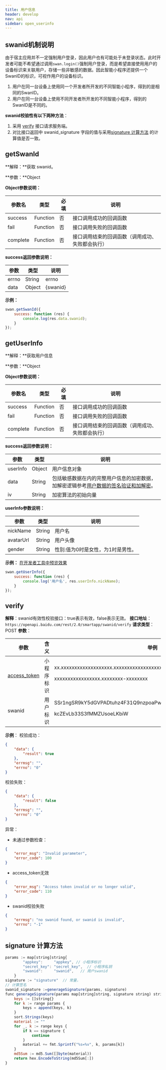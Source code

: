 ```yaml
---
title: 用户信息
header: develop
nav: api
sidebar: open_userinfo
---
```



## swanid机制说明

由于宿主应用并不一定强制用户登录，因此用户也有可能处于未登录状态。此时开发者可能不希望通过调用`swan.login()`强制用户登录，而是希望直接使用用户的设备标识来关联用户，存储一些非敏感的数据。因此智能小程序还提供一个SwanID的标识，可视作用户的设备标识。

1. 用户在同一台设备上使用同一个开发者所开发的不同智能小程序，得到的是相同的SwanID。
2. 用户在同一台设备上使用不同开发者所开发的不同智能小程序，得到的SwanID是不同的。

**swanid校验性有以下两种方法**：
1. 采用 <a href="https://smartprogram.baidu.com/docs/develop/api/open_userinfo/#verify/">verify</a> 接口请求服务端。
2. 对比接口返回中 swanid_signature 字段的值与采用<a href="https://smartprogram.baidu.com/docs/develop/api/open_userinfo/#signature 计算方法/">signature 计算方法</a> 的计算值是否一致。

getSwanId
---
**解释：**获取 swanid。

**参数：**Object

**Object参数说明：**

|参数名 |类型  |必填  |说明|
|---- | ---- | ---- |---- |
|success |Function  |  否 |  接口调用成功的回调函数|
|fail  |  Function |   否 |  接口调用失败的回调函数|
|complete |   Function |   否  | 接口调用结束的回调函数（调用成功、失败都会执行）|

**success返回参数说明：**

|参数  |类型|说明 |
|---- | ---- |---- |
|errno  | String  |errno|
|data  | Object  |{swanid}|


**示例：**

```js
swan.getSwanId({
    success: function (res) {
        console.log(res.data.swanid);
    }
});
```

getUserInfo
---
**解释：**获取用户信息

**参数：**Object

**Object参数说明：**

|参数名 |类型  |必填  |说明|
|---- | ---- | ---- |---- |
|success |Function  |  否 |  接口调用成功的回调函数|
|fail  |  Function |   否 |  接口调用失败的回调函数|
|complete |   Function |   否  | 接口调用结束的回调函数（调用成功、失败都会执行）|


**success返回参数说明：**

|参数  |类型|说明 |
|---- | ---- |---- |
|userInfo  | Object  |用户信息对象|
|data  | String  |包括敏感数据在内的完整用户信息的加密数据，加解密逻辑参考[用户数据的签名验证和加解密](https://smartprogram.baidu.com/docs/develop/api/open_login/#用户数据的签名验证和加解密)。|
|iv | String | 加密算法的初始向量|


**userInfo参数说明：**

|参数  |类型|说明 |
|---- | ---- |---- |
|nickName  | String  |用户名|
|avatarUrl  | String  |用户头像|
|gender | String | 性别:值为0时是女性，为1时是男性。|

**示例：**
<a href="swanide://fragment/d12f967d05c0b93ac15d66d138658d9b1540398240" title="在开发者工具中预览效果" target="_blank">在开发者工具中预览效果</a>
```js
swan.getUserInfo({
    success: function (res) {
        console.log('用户名', res.userInfo.nickName);
    }
});
```

## verify

**解释**：swanid有效性校验接口：true表示有效，false表示无效。
**接口地址**：`https://openapi.baidu.com/rest/2.0/smartapp/swanid/verify`
**请求类型**：POST
**参数**：

|参数|含义|举例|
|--|--|--|
|<a href="http://smartprogram.baidu.com/docs/develop/server/power_exp/">access_token</a>|	小程序标识|xx.xxxxxxxxxxxxxxxxxxx.xxxxxxxxxxxxxxxxxxxxxxxxx.<p>xxxxxxxxxxxxxxxxx.xxxxxxxx-xxxxxxxx|
|swanid	|用户标识	|SSr1ngSR9kY5dGVPADtuhz4F31Q9nzpoaPwTazUVmTphieQzyqtUcaM4Kr4H5ViAp<p>kcZEvLb33S3fMMZUsoeLKbiW|

**示例**：
校验成功：
```json
{
    "data": {
        "result": true
    },
    "errmsg": "",
    "errno": "0"
}
```
校验失败：
```json
{
    "data": {
        "result": false
    },
    "errmsg": "",
    "errno": "0"
}
```
异常：
* 未通过参数检查：
```json
{
    "error_msg": "Invalid parameter",
    "error_code": 100
}
```
* access_token无效
```json
{
    "error_msg": "Access token invalid or no longer valid",
    "error_code": 110
}
```
* swanid校验失败
```json
{
    "errmsg": "no swanid found, or swanid is invalid",
    "errno": "-1"
}
```

## signature 计算方法

```js
params := map[string]string{
        "appkey":     "appkey", // 小程序标识
        "secret_key": "secret_key",  // 小程序私钥
        "swanid":     "swanid",   // 用户swanid
    }
signature := "signature"  // 常量，
// 计算签名
swanid_signature :=generageSignature(params, signature)
func generageSignature(params map[string]string, signature string) string {
    keys := []string{}
    for k := range params {
        keys = append(keys, k)
    }
    sort.Strings(keys)
    material := ""
    for _, k := range keys {
        if k == signature {
            continue
        }
        material += fmt.Sprintf("%s=%v", k, params[k])
    }
    md5Sum := md5.Sum([]byte(material))
    return hex.EncodeToString(md5Sum[:])
}
```